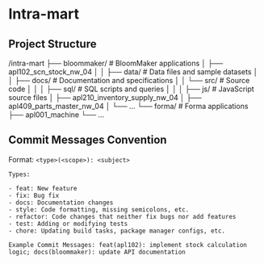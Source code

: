 # Intra-mart

## Project Structure

/intra-mart
├── bloommaker/ # BloomMaker applications
│ ├── apl102_scn_stock_nw_04
│ │ ├── data/ # Data files and sample datasets
│ │ ├── docs/ # Documentation and specifications
│ │ └── src/ # Source code
│ │ │ ├── sql/ # SQL scripts and queries
│ │ │ ├── js/ # JavaScript source files
│ ├── apl210_inventory_supply_nw_04
│ ├── apl409_parts_master_nw_04
│ └── ...
└── forma/ # Forma applications
├── apl001_machine
└── ...

## Commit Messages Convention

Format: `<type>(<scope>): <subject>`

    Types:

    - feat: New feature
    - fix: Bug fix
    - docs: Documentation changes
    - style: Code formatting, missing semicolons, etc.
    - refactor: Code changes that neither fix bugs nor add features
    - test: Adding or modifying tests
    - chore: Updating build tasks, package manager configs, etc.

    Example Commit Messages: feat(apl102): implement stock calculation logic; docs(bloommaker): update API documentation
